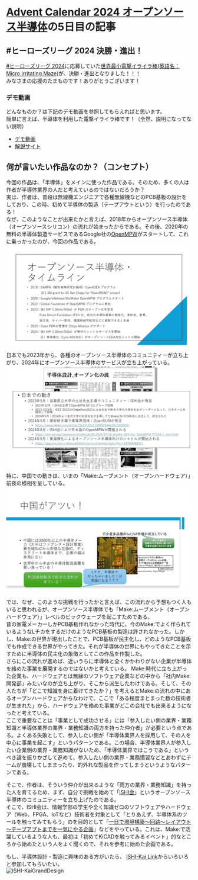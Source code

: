 # [Advent Calendar 2024 オープンソース半導体](https://qiita.com/advent-calendar/2024/osssilicon)の5日目の記事
## #ヒーローズリーグ 2024 決勝・進出！
[#ヒーローズリーグ 2024](https://mashupawards.connpass.com/event/322068/)に応募していた[世界最小電撃イライラ棒(英語名：Micro Irritating Maze)](https://protopedia.net/prototype/6132)が、決勝・進出となりました！！！  
みなさまの応援のたまものです！ありがとうございます！  


### デモ動画
どんなものか？は下記のデモ動画を参照してもらえればと思います。  
簡単に言えば、半導体を利用した電撃イライラ棒です！（全然、説明になってない説明）  

- [デモ動画](https://youtu.be/g30nZXh8riU)
- [解説サイト](https://protopedia.net/prototype/6132)


## 何が言いたい作品なのか？（コンセプト）
今回の作品は、「半導体」をメインに使った作品である。そのため、多くの人は作者が半導体業界の人だと考えているのではないだろうか？  
実は、作者は、普段は無線機エンジニアで各種無線機などのPCB基板の設計をしており、この時、初めて半導体の製造（テープアウトという）を行ったのである！  
なぜ、このようなことが出来たかと言えば、2018年からオープンソース半導体（オープンソースシリコン）の流れが始まったからである。その後、2020年の無料の半導体製造サービスであるGoogle社の[OpenMPW](https://developers.google.com/silicon?hl=ja)がスタートして、これに乗っかったのが、今回の作品である。  
![Open Source Silicon in the world](https://raw.githubusercontent.com/ishi-kai/ishi-kai.gitnub.io/main/assets/images/OSSilicon1.png)
日本でも2023年から、各種のオープンソース半導体のコミュニティーが立ち上がり、2024年にオープンソース半導体のサービスが立ち上がっている。  
![Open Source Silicon in the Japan](https://raw.githubusercontent.com/ishi-kai/ishi-kai.gitnub.io/main/assets/images/OSSilicon2.png)
特に、中国での動きは、いまの「Make:ムーブメント（オープンハードウェア）」前夜の様相を呈している。  
![Open Source Silicon in the Chine](https://raw.githubusercontent.com/ishi-kai/ishi-kai.gitnub.io/main/assets/images/OSSilicon3.png)
  
では、なぜ、このような挑戦を行ったかと言えば、この流れから予想もつく人もいると思われるが、オープンソース半導体でも「Make:ムーブメント（オープンハードウェア）」レベルのビックウェーブを起こすためである。  
昔の家電メーカーしかPCB基板作れなかった時代に、今のMake:でよく作られているようなLチカをするだけのようなPCB基板の製造は許されなかった。しかし、Make:の世界が現出したことで、PCB基板が民主化し、どのようなPCB基板でも作成できる世界がやってきた。それが半導体の世界にもやってきたことを示すために半導体の民主化の象徴としてこの作品を作製した。  
さらにこの流れが進めば、近いうちに半導体と全くかかわりがない企業が半導体を絡めた事業を展開するのではないかと考えている。
Make:時代に立ち上がった企業も、ハードウェアとは無縁のソフトウェア企業などの中から「社内Make:開発部」みたいなのが立ち上がり、そこから派生したわけである。そして、その人たちが「どこで知識を身に着けてきたか？」を考えるとMake:の流れの中にあるオープンハードウェアからなわけで、ここで「ある程度まとまった数の技術者が生まれた」から、ハードウェアを絡めた事業がどこの会社でも出来るようになったと考えている。  
ここで重要なことは「事業として成功させる」には「参入したい側の業界・業務知識と半導体業界の業界・業務知識の両方を持った仲介者」が必要という点である。よくある失敗として、参入したい側が「半導体業界人を採用して、その人を中心に事業を起こす」というパターンである。この場合、半導体業界人が参入したい企業側の業界・業務知識がないため、「半導体業界ではこうである」というべき論を振りかざして進めて、参入したい側の業界・業務慣習などとあわずにチームが崩壊してしままったり、的外れな製品を作ってしまうというようなパターンである。  
  
そこで、作者は、そういう仲介が出来るような「両方の業界・業務知識」を持った人を育てるため、まず、自分で挑戦を始めて「[ISHI会](https://ishi-kai.org/)」というオープンソース半導体のコミュニティーを立ち上げたのである。  
そこで、ISHI会は、情報学部の学生や全く知識ゼロのソフトウェアやハードウェア（Web、FPGA、IoTなど）技術者を対象として「とりあえず、半導体系のツールを触ってみてもらう」のを目的として「[一日で環境構築～回路～レイアウト～テープアプトまでを一気にやる企画](https://ishikai.connpass.com/event/322814/)」などをやっている。これは、Make:で活躍しているような人も、最初は「初めてKiCADを触ってみるイベント」的なところから始めたという人をよく聞くので、それを参考に始めた企画である。  
  
もし、半導体設計・製造に興味のある方がいたら、 [ISHI-Kai Link](https://ishi-kai.org/)からいろいろと参加してもらいたい。  
![ISHI-KaiGrandDesign](https://ishi-kai.org/raw/main/assets/images/ishikai_granddesign_fig.png)
